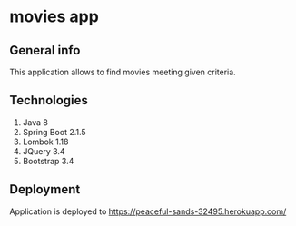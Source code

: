 # movies app

## General info
This application allows to find movies meeting given criteria.

## Technologies
1. Java 8
2. Spring Boot 2.1.5
3. Lombok 1.18
4. JQuery 3.4
5. Bootstrap 3.4

## Deployment
Application is deployed to https://peaceful-sands-32495.herokuapp.com/
